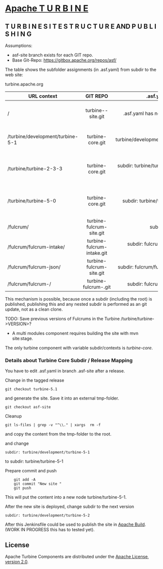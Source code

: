 # [Apache T U R B I N E](https://turbine.apache.org/)

    
## T U R B I N E  S I T E  S T R U C T U R E  AND P U B L I S H I N G

Assumptions:
- asf-site branch exists for each GIT repo.
- Base Git-Repo: https://gitbox.apache.org/repos/asf/

The table shows the subfolder assignments (in .asf.yaml) from subdir to the web site:

turbine.apache.org 

| URL context        |  GIT REPO           | .asf.yaml  subdir | Explanation |
| ------------- |:-------------:| -----:|----:|
| /     | turbine--site.git  |  .asf.yaml has no subdir set  | the site content is published to the root |
| /turbine/development/turbine-5-1      | turbine-core.git      |    subdir: turbine/development/turbine-5-1 | development, usually a SNAPSHOT version  |
| /turbine/turbine-2-3-3      | turbine-core.git      |   subdir: turbine/turbine-2-3-3 |  previous release 2.3.3, (no dots allowed in subdir!) |
| /turbine/turbine-5-0      | turbine-core.git      |   subdir: turbine/turbine-5.0 |  previous release 5.0, (no dots allowed in subdir!) |
| /fulcrum/     | turbine-fulcrum-site.git     |  subdir: fulcrum | wrapper for context path fulcrum/  |
| /fulcrum/fulcrum-intake/    | turbine-fulcrum-intake.git     |  subdir: fulcrum/fulcrum-intake |  Fulcrum component intake |
| /fulcrum/fulcrum-json/     | turbine-fulcrum-site.git     |  subdir: fulcrum/fulcrum-json | Fulcrum component json*  |
| /fulcrum/fulcrum-<COMPONENT>/     | turbine-fulcrum-<COMPONENT>.git     |  subdir: fulcrum/fulcrum-<COMPONENT> | Fulcrum component |

This mechanism is possible, because once a subdir (including the root) is published, publishing this and any nested subdir is performed as an git update, not as a clean clone.

TODO: Save previous versions of Fulcrums in the Turbine /turbine/turbine->VERSION>?

* A multi modules component requires building the site with mvn site:stage.

The only turbine component with variable subdir/contexts is *turbine-core*. 

### Details about Turbine Core Subdir / Release Mapping

You have to edit .asf.yaml in branch .asf-site after a release. 

Change in the tagged release

    git checkout turbine-5.1
    
and generate the site. Save it into an external tmp-folder.
    
    git checkout asf-site
    
Cleanup

    git ls-files | grep -v "^\\." | xargs  rm -f
    
and copy the content from the tmp-folder to the root.
    
 and change

    subdir: turbine/development/turbine-5-1

to
    subdir: turbine/turbine-5-1
    
Prepare commit and push

        git add -A
        git commit "New site " 
        git push
        
This will put the content into a new node turbine/turbine-5-1.
    
After the new site is deployed, change subdir to the next version

    subdir: turbine/development/turbine-5-2

After this Jenkinsfile could be used to publish the site in [Apache Build](https://builds.apache.org/).
(WORK IN PROGRESS this has to tested yet).


## License

Apache Turbine Components are distributed under the [Apache License, version 2.0](http://www.apache.org/licenses/LICENSE-2.0.html).
